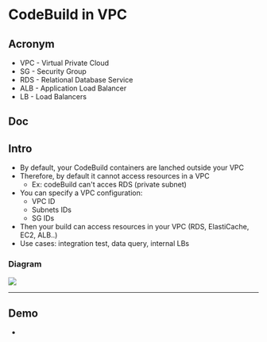 # CodeBuild in VPC

## Acronym
* VPC - Virtual Private Cloud
* SG - Security Group
* RDS - Relational Database Service
* ALB - Application Load Balancer
* LB - Load Balancers

## Doc

## Intro
* By default, your CodeBuild containers are lanched outside your VPC
* Therefore, by default it cannot access resources in a VPC
    * Ex: codeBuild can't acces RDS (private subnet)
* You can specify a VPC configuration:
    * VPC ID
    * Subnets IDs
    * SG IDs
* Then your build can access resources in your VPC (RDS, ElastiCache, EC2, ALB..)
* Use cases: integration test, data query, internal LBs

### Diagram
[<img src="https://i.imgur.com/gqlWmVA.png">](https://i.imgur.com/gqlWmVA.png)

---

## Demo
* 
